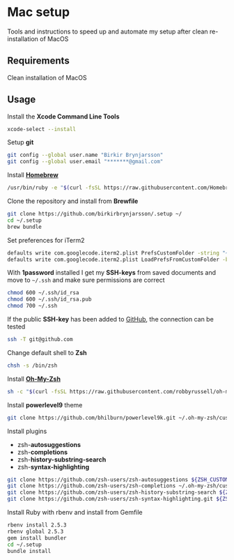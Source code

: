 # Mac setup
Tools and instructions to speed up and automate my setup after clean re-installation of MacOS

## Requirements
Clean installation of MacOS

## Usage
Install the **Xcode Command Line Tools**

```bash
xcode-select --install
```
Setup **git**
```bash
git config --global user.name "Birkir Brynjarsson"
git config --global user.email "*******@gmail.com"
```
Install **[Homebrew](https://brew.sh/)**
```bash
/usr/bin/ruby -e "$(curl -fsSL https://raw.githubusercontent.com/Homebrew/install/master/install)"
```
Clone the repository and install from **Brewfile**
```bash
git clone https://github.com/birkirbrynjarsson/.setup ~/
cd ~/.setup
brew bundle
```
Set preferences for iTerm2
```bash
defaults write com.googlecode.iterm2.plist PrefsCustomFolder -string "~/.setup/iterm2"
defaults write com.googlecode.iterm2.plist LoadPrefsFromCustomFolder -bool true
```
With **1password** installed I get my **SSH-keys** from saved documents and move to `~/.ssh` and make sure permissions are correct
```bash
chmod 600 ~/.ssh/id_rsa
chmod 600 ~/.ssh/id_rsa.pub
chmod 700 ~/.ssh
```
If the public **SSH-key** has been added to [GitHub](https://github.com/settings/ssh), the connection can be tested
```bash
ssh -T git@github.com
```
Change default shell to **Zsh**
```bash
chsh -s /bin/zsh
```
Install **[Oh-My-Zsh](https://github.com/robbyrussell/oh-my-zsh)**
```bash
sh -c "$(curl -fsSL https://raw.githubusercontent.com/robbyrussell/oh-my-zsh/master/tools/install.sh)"
```
Install **powerlevel9** theme
```bash
git clone https://github.com/bhilburn/powerlevel9k.git ~/.oh-my-zsh/custom/themes/powerlevel9k
```
Install plugins
- zsh-**autosuggestions**
- zsh-**completions**
- zsh-**history-substring-search**
- zsh-**syntax-highlighting**
```bash
git clone https://github.com/zsh-users/zsh-autosuggestions ${ZSH_CUSTOM:-~/.oh-my-zsh/custom}/plugins/zsh-autosuggestions
git clone https://github.com/zsh-users/zsh-completions ~/.oh-my-zsh/custom/plugins/zsh-completions
git clone https://github.com/zsh-users/zsh-history-substring-search ${ZSH_CUSTOM:-~/.oh-my-zsh/custom}/plugins/zsh-history-substring-search
git clone https://github.com/zsh-users/zsh-syntax-highlighting.git ${ZSH_CUSTOM:-~/.oh-my-zsh/custom}/plugins/zsh-syntax-highlighting
```
Install Ruby with rbenv and install from Gemfile
```bash
rbenv install 2.5.3
rbenv global 2.5.3
gem install bundler
cd ~/.setup
bundle install
```
